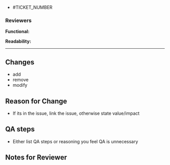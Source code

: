 - #TICKET_NUMBER

### Reviewers
**Functional:** 

**Readability:** 

---


## Changes
- add
- remove
- modify

## Reason for Change
- If its in the issue, link the issue, otherwise state value/impact


## QA steps
- Either list QA steps or reasoning you feel QA is unnecessary

## Notes for Reviewer
